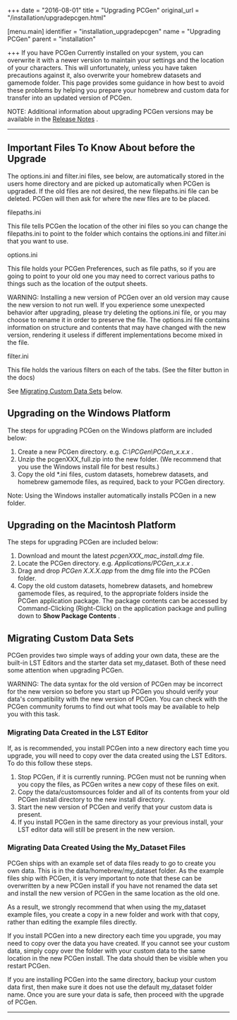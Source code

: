 +++
date = "2016-08-01"
title = "Upgrading PCGen"
original_url = "/installation/upgradepcgen.html"

[menu.main]
    identifier = "installation_upgradepcgen"
    name = "Upgrading PCGen"
    parent = "installation"
    
+++
If you have PCGen Currently installed on your system, you can overwrite
it with a newer version to maintain your settings and the location of
your characters. This will unfortunately, unless you have taken
precautions against it, also overwrite your homebrew datasets and
gamemode folder. This page provides some guidance in how best to avoid
these problems by helping you prepare your homebrew and custom data for
transfer into an updated version of PCGen.

NOTE: Additional information about upgrading PCGen versions may be
available in the [Release
Notes](http://sourceforge.net/docman/display_doc.php?docid=104618&group_id=25576)
.

------------------------------------------------------------------------

Important Files To Know About before the Upgrade
------------------------------------------------

The <span class="lstfile"> options.ini </span> and <span
class="lstfile"> filter.ini </span> files, see below, are automatically
stored in the users home directory and are picked up automatically when
PCGen is upgraded. If the old files are not desired, the new <span
class="lstfile"> filepaths.ini </span> file can be deleted. PCGen will
then ask for where the new files are to be placed.

<span class="lstfile"> filepaths.ini </span>

This file tells PCGen the location of the other ini files so you can
change the <span class="lstfile"> filepaths.ini </span> to point to the
folder which contains the <span class="lstfile"> options.ini </span> and
<span class="lstfile"> filter.ini </span> that you want to use.

<span class="lstfile"> options.ini </span>

This file holds your PCGen Preferences, such as file paths, so if you
are going to point to your old one you may need to correct various paths
to things such as the location of the output sheets.

WARNING: Installing a new version of PCGen over an old version may cause
the new version to not run well. If you experience some unexpected
behavior after upgrading, please try deleting the <span class="lstfile">
options.ini </span> file, or you may choose to rename it in order to
preserve the file. The <span class="lstfile"> options.ini </span> file
contains information on structure and contents that may have changed
with the new version, rendering it useless if different implementations
become mixed in the file.

<span class="lstfile"> filter.ini </span>

This file holds the various filters on each of the tabs. (See the filter
button in the docs)

See [Migrating Custom Data Sets](/installation/upgradepcgen.html#custom)
below.

Upgrading on the Windows Platform
---------------------------------

The steps for upgrading PCGen on the Windows platform are included
below:

1.  Create a new PCGen directory. e.g. *C:\\PCGen\\PCGen\_x.x.x* .
2.  Unzip the pcgenXXX\_full.zip into the new folder. (We recommend that
    you use the Windows install file for best results.)
3.  Copy the old <span class="lstfile"> \*.ini </span> files, custom
    datasets, homebrew datasets, and homebrew gamemode files, as
    required, back to your PCGen directory.

Note: Using the Windows installer automatically installs PCGen in a new
folder.

Upgrading on the Macintosh Platform
-----------------------------------

The steps for upgrading PCGen are included below:

1.  Download and mount the latest *pcgenXXX\_mac\_install.dmg* file.
2.  Locate the PCGen directory. e.g. *Applications/PCGen\_x.x.x* .
3.  Drag and drop *PCGen X.X.X.app* from the dmg file into the
    PCGen folder.
4.  Copy the old custom datasets, homebrew datasets, and homebrew
    gamemode files, as required, to the appropriate folders inside the
    PCGen application package. The package contents can be accessed by
    Command-Clicking (Right-Click) on the application package and
    pulling down to **Show Package Contents** .

<span id="custom"></span> Migrating Custom Data Sets
----------------------------------------------------

PCGen provides two simple ways of adding your own data, these are the
built-in LST Editors and the starter data set my\_dataset. Both of these
need some attention when upgrading PCGen.

WARNING: The data syntax for the old version of PCGen may be incorrect
for the new version so before you start up PCGen you should verify your
data's compatibility with the new version of PCGen. You can check with
the PCGen community forums to find out what tools may be available to
help you with this task.

### Migrating Data Created in the LST Editor

If, as is recommended, you install PCGen into a new directory each time
you upgrade, you will need to copy over the data created using the LST
Editors. To do this follow these steps.

1.  Stop PCGen, if it is currently running. PCGen must not be running
    when you copy the files, as PCGen writes a new copy of these files
    on exit.
2.  Copy the data/customsources folder and all of its contents from your
    old PCGen install directory to the new install directory.
3.  Start the new version of PCGen and verify that your custom data
    is present.
4.  If you install PCGen in the same directory as your previous install,
    your LST editor data will still be present in the new version.

### Migrating Data Created Using the My\_Dataset Files

PCGen ships with an example set of data files ready to go to create you
own data. This is in the data/homebrew/my\_dataset folder. As the
example files ship with PCGen, it is very important to note that these
can be overwritten by a new PCGen install if you have not renamed the
data set and install the new version of PCGen in the same location as
the old one.

As a result, we strongly recommend that when using the my\_dataset
example files, you create a copy in a new folder and work with that
copy, rather than editing the example files directly.

If you install PCGen into a new directory each time you upgrade, you may
need to copy over the data you have created. If you cannot see your
custom data, simply copy over the folder with your custom data to the
same location in the new PCGen install. The data should then be visible
when you restart PCGen.

If you are installing PCGen into the same directory, backup your custom
data first, then make sure it does not use the default my\_dataset
folder name. Once you are sure your data is safe, then proceed with the
upgrade of PCGen.

------------------------------------------------------------------------



